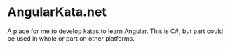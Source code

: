 AngularKata.net
===============

A place for me to develop katas to learn Angular. This is C#, but part could be used in whole or part on other platforms.
